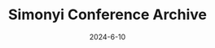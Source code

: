 ---
title: Simonyi Conference Archive
heroTitle: Simonyi Conference Archive
description: My experience designing a website for the XXI. Simonyi Conference.
date: '2024-6-10'
categories:
  - svelte
  - svelte/transition
published: false
important: true

links:
  github: https://github.com/simonyiszk/konf-web-2024
  website: https://konferencia.simonyi.bme.hu
---
